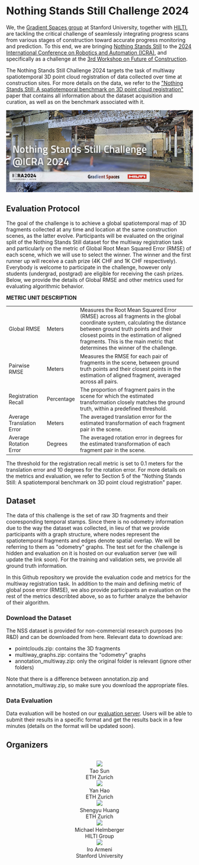 # Nothing Stands Still Challenge 2024

We, the <a href="https://gradientspaces.stanford.edu/">Gradient Spaces group</a> at Stanford University, together with <a href="https://hilti-challenge.com/index.html">HILTI</a>, are tackling the critical challenge of seamlessly integrating progress scans from various stages of construction toward accurate progress monitoring and prediction. To this end, we are bringing <a href="https://nothing-stands-still.com/">Nothing Stands Still</a> to the <a href="https://2024.ieee-icra.org/">2024 International Conference on Robotics and Automation (ICRA)</a>, and specifically as a challenge at the <a href="https://construction-robots.github.io/">3rd Workshop on Future of Construction</a>.

The Nothing Stands Still Challenge 2024 targets the task of multiway spatiotemporal 3D point cloud registration of data collected over time at construction sites. For more details on the data, we refer to the <a href="https://nothing-stands-still.com/challenge#">"Nothing Stands Still: A spatiotemporal benchmark on 3D point cloud registration"</a> paper that contains all information about the dataset acquisition and curation, as well as on the benchmark associated with it.

<img src="challenge-teaser.jpeg">

## Evaluation Protocol
The goal of the challenge is to achieve a global spatiotemporal map of 3D fragments collected at any time and location at the same construction scenes, as the latter evolve. Participants will be evaluated on the original split of the Nothing Stands Still dataset for the multiway registration task and particularly on the metric of Global Root Mean Squared Error (RMSE) of each scene, which we will use to select the winner. The winner and the first runner up will receive a cash prize (4K CHF and 1K CHF respectively). Everybody is welcome to participate in the challenge, however only students (undergrad, postgrad) are eligible for receiving the cash prizes. Below, we provide the details of Global RMSE and other metrics used for evaluating algorithmic behavior.

<b>METRIC	UNIT	DESCRIPTION</b>
<table>
  <tr>
    <td>Global RMSE</td>
    <td>Meters</td>
    <td>Measures the Root Mean Squared Error (RMSE) across all fragments in the global coordinate system, calculating the distance between ground truth points and their closest points in the estimation of aligned fragments. This is the main metric that determines the winner of the challenge.</td>
  </tr>
  <tr>
    <td>Pairwise RMSE</td>
    <td>Meters</td>
    <td>Measures the RMSE for each pair of fragments in the scene, between ground truth points and their closest points in the estimation of aligned fragment, averaged across all pairs.</td>
  </tr>
  <tr>
    <td>Registration Recall</td>
    <td>Percentage</td>
    <td>The proportion of fragment pairs in the scene for which the estimated transformation closely matches the ground truth, within a predefined threshold.</td>
  </tr>
  <tr>
    <td>Average Translation Error</td>
    <td>Meters</td>
    <td>The averaged translation error for the estimated transformation of each fragment pair in the scene.</td>
  </tr>
  <tr>
    <td>Average Rotation Error</td>
    <td>Degrees</td>
    <td>The averaged rotation error in degrees for the estimated transformation of each fragment pair in the scene.</td>
  </tr>
</table>
		
The threshold for the registration recall metric is set to 0.1 meters for the translation error and 10 degrees for the rotation error. For more details on the metrics and evaluation, we refer to Section 5 of the "Nothing Stands Still: A spatiotemporal benchmark on 3D point cloud registration" paper.



## Dataset
The data of this challenge is the set of raw 3D fragments and their cooresponding temporal stamps. Since there is no odometry information due to the way the dataset was collected, in lieu of that we provide participants with a graph structure, where nodes represent the spatiotemporal fragments and edges denote spatial overlap. We will be referring to them as "odometry" graphs. The test set for the challenge is hidden and evaluation on it is hosted on our evaluation server (we will update the link soon). For the training and validation sets, we provide all ground truth information.

In this Github repository we provide the evaluation code and metrics for the multiway registration task. In addition to the main and defining metric of global pose error (RMSE), we also provide participants an evaluation on the rest of the metrics describted above, so as to furhter analyze the behavior of their algorithm.



### Download the Dataset
The NSS dataset is provided for non-commercial research purposes (no R&D) and can be downloaded from here. Relevant data to download are:
<ul>
  <li> pointclouds.zip:         contains the 3D fragments</li>
  <li> multiway_graphs.zip:     contains the "odometry" graphs</li>
  <li> annotation_multiway.zip: only the original folder is relevant (ignore other folders)</li>
</ul>
Note that there is a difference between annotation.zip and annotation_multiway.zip, so make sure you download the appropriate files.

### Data Evaluation
Data evaluation will be hosted on our <a href="https://eval.nothing-stands-still.com/">evaluation server</a>. Users will be able to submit their results in a specific format and get the results back in a few minutes (details on the format will be updated soon).

## Organizers

<div class="row" style="margin-top:30px; text-align: center">
	<div class="col-lg-2 col-md-2 col-sm-2 col-xs-12 text-center">
		<img src="https://www.suniique.com/authors/admin/avatar_hua1a481ec1dd6fcaa43928bb8e6a782f7_81695_250x250_fill_q90_lanczos_center.jpg" style="width:16%"></br>
  		Tao Sun</br>
    		ETH Zurich
	</div>
	<div class="col-lg-2 col-md-2 col-sm-2 col-xs-12 text-center">
		<img src="https://media.licdn.com/dms/image/C5603AQHfUulJV2wETg/profile-displayphoto-shrink_400_400/0/1646178942166?e=1691020800&v=beta&t=cUEX0eIy3dtC-HyIVwvH2oEICr6GV5HFE8a4lEoFBZk" style="width:16%"></br>
  		Yan Hao</br>
    		ETH Zurich
	</div>
	<div class="col-lg-2 col-md-2 col-sm-2 col-xs-12 text-center">
		<img src="https://shengyuh.github.io/thumbnail/portrait.jpg" style="width:16%"></br>
  		Shengyu Huang</br>
    		ETH Zurich
	</div>
	<div class="col-lg-2 col-md-2 col-sm-2 col-xs-12 text-center">
		<img src="https://images.app.goo.gl/iQikSYFLCq8mqm669" style="width:16%"></br>
  		Michael Helmberger</br>
    		HILTI Group
	</div>
	<div class="col-lg-2 col-md-2 col-sm-2 col-xs-12 text-center">
		<img src="https://ir0.github.io/files/images/iro_armeni.png" style="width:16%"></br>
  		Iro Armeni</br>
    		Stanford University
	</div>
 	<div class="col-lg-2 col-md-2 col-sm-2 col-xs-12 text-center">
	</div>
 </div>
